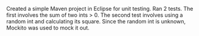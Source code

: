 Created a simple Maven project in Eclipse for unit testing. 
Ran 2 tests. The first involves the sum of two ints > 0. 
The second test involves using a random int and calculating its square.
Since the random int is unknown, Mockito was used to mock it out. 
